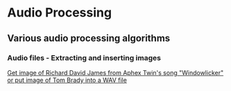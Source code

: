 # Audio Processing

## Various audio processing algorithms

### Audio files - Extracting and inserting images
[Get image of Richard David James from Aphex Twin's song "Windowlicker" or put image of Tom Brady into a WAV file](http://nbviewer.ipython.org/github/HyperionAnalytics/audio_processing/blob/master/specgram_images.ipynb)
